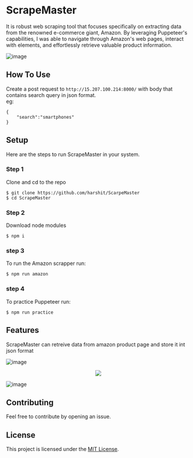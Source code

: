 # ScrapeMaster
It is robust web scraping tool that focuses specifically on extracting data from the renowned e-commerce giant, Amazon. By leveraging Puppeteer's capabilities, I was able to navigate through Amazon's web pages, interact with elements, and effortlessly retrieve valuable product information. 

![image](https://github.com/harshit0571/ScrapeMaster/assets/62325935/b75b3594-3438-42c0-be85-1ddf97630217)

## How To Use

Create a post request to `http://15.207.100.214:8000/` with body that contains search query in json format.
<br>
eg: 
```shell
{
    "search":"smartphones"
}
```


## Setup

Here are the steps to run ScrapeMaster in your system.

### Step 1
Clone and cd to the repo
```shell
$ git clone https://github.com/harshit/ScarpeMaster
$ cd ScrapeMaster
```

### Step 2
Download node modules
```shell
$ npm i
```

### step 3
To run the Amazon scrapper run:
```shell
$ npm run amazon
```

### step 4
To practice Puppeteer run:
```shell
$ npm run practice
```

## Features

ScrapeMaster can retreive data from amazon product page and store it int json format

![image](https://github.com/harshit0571/ScrapeMaster/assets/62325935/b36e0a49-a583-4150-82d0-4496185000a3)
<p align="center">
  <img src="https://github.com/harshit0571/ScrapeMaster/assets/62325935/7ad037ee-3618-4462-b3f2-581c328ed7da" />
</p>

![image](https://github.com/harshit0571/ScrapeMaster/assets/62325935/e42c3c2c-2d0b-4a80-971a-115a0d8ed38f)


## Contributing
Feel free to contribute by opening an issue.

## License

This project is licensed under the [MIT License](LICENSE).
